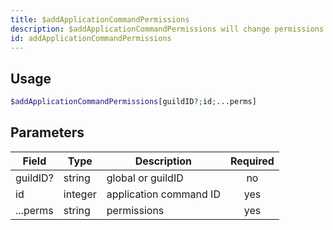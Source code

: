 ```yaml
---
title: $addApplicationCommandPermissions 
description: $addApplicationCommandPermissions will change permissions of a slash command.
id: addApplicationCommandPermissions
---
```


## Usage

```php
$addApplicationCommandPermissions[guildID?;id;...perms]
```

## Parameters 


| Field     | Type    | Description                                        | Required |
|-----------|---------|----------------------------------------------------| :------: |
| guildID?       | string  | global or guildID                                          | no      |
| id      | integer  | application command ID                                 | yes      |
| ...perms      | string  | permissions                                 | yes      |
